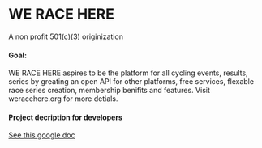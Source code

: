 # WE RACE HERE
A non profit 501(c)(3) originization
#### Goal:
WE RACE HERE aspires to be the platform for all cycling events, results, series by greating an open API for other platforms, free services, flexable race series creation, membership benifits and features. Visit weracehere.org for more detials.
#### Project decription for developers
[See this google doc](https://docs.google.com/document/d/1fqgmL39hT32F1UDhY7W0A-VPwR4Mu7yypf0s-En7vng/edit?usp=sharing)
